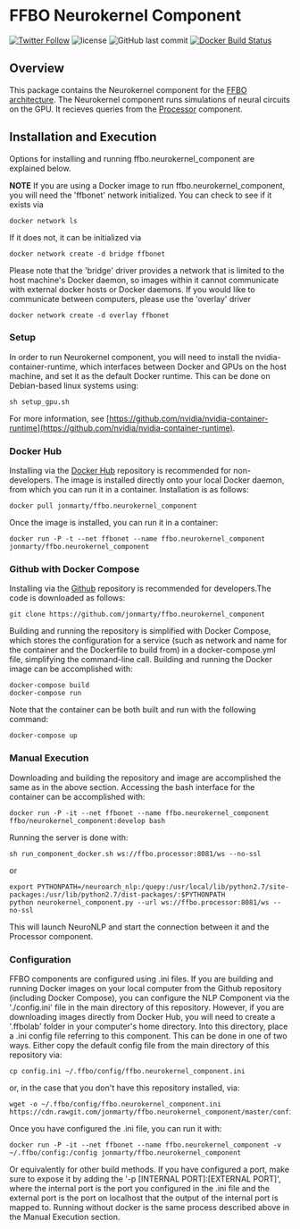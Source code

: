 # FFBO Neurokernel Component
[![Twitter Follow](https://img.shields.io/twitter/follow/flybrainobs.svg?style=social&label=Follow)](https://twitter.com/flybrainobs) ![license](https://img.shields.io/github/license/jonmarty/ffbo.neurokernel_component.svg?style=flat-square) ![GitHub last commit](https://img.shields.io/github/last-commit/jonmarty/ffbo.neurokernel_component.svg?style=flat-square) [![Docker Build Status](https://img.shields.io/docker/build/jonmarty/ffbo.neurokernel_component.svg?style=flat-square)](https://hub.docker.com/r/jonmarty/ffbo.neurokernel_component)
## Overview

This package contains the Neurokernel component for the [FFBO architecture](http://fruitflybrain.org/). The Neurokernel component runs simulations of neural circuits on the GPU. It recieves queries from the [Processor](https://github.com/jonmarty/ffbo.processor) component.

## Installation and Execution

Options for installing and running ffbo.neurokernel_component are explained below.

__NOTE__ If you are using a Docker image to run ffbo.neurokernel_component, you will need the 'ffbonet' network initialized. You can check to see if it exists via

    docker network ls

If it does not, it can be initialized via

    docker network create -d bridge ffbonet

Please note that the 'bridge' driver provides a network that is limited to the host machine's Docker daemon, so images within it cannot communicate with external docker hosts or Docker daemons. If you would like to communicate between computers, please use the 'overlay' driver

    docker network create -d overlay ffbonet

### Setup

In order to run Neurokernel component, you will need to install the nvidia-container-runtime, which interfaces between Docker and GPUs on the host machine, and set it as the default Docker runtime. This can be done on Debian-based linux systems using:

    sh setup_gpu.sh

For more information, see [https://github.com/nvidia/nvidia-container-runtime](https://github.com/nvidia/nvidia-container-runtime).

### Docker Hub

Installing via the [Docker Hub](https://hub.docker.com/r/jonmarty/ffbo.neurokernel_component) repository is recommended for non-developers. The image is installed directly onto your local Docker daemon, from which you can run it in a container. Installation is as follows:

    docker pull jonmarty/ffbo.neurokernel_component

Once the image is installed, you can run it in a container:

    docker run -P -t --net ffbonet --name ffbo.neurokernel_component jonmarty/ffbo.neurokernel_component


### Github with Docker Compose

Installing via the [Github](https://github.com/jonmarty/ffbo.neurokernel_component) repository is recommended for developers.The code is downloaded as follows:

    git clone https://github.com/jonmarty/ffbo.neurokernel_component

Building and running the repository is simplified with Docker Compose, which stores the configuration for a service (such as network and name for the container and the Dockerfile to build from) in a docker-compose.yml file, simplifying the command-line call. Building and running the Docker image can be accomplished with:

    docker-compose build
    docker-compose run

Note that the container can be both built and run with the following command:

    docker-compose up

### Manual Execution

Downloading and building the repository and image are accomplished the same as in the above section. Accessing the bash interface for the container can be accomplished with:

    docker run -P -it --net ffbonet --name ffbo.neurokernel_component ffbo/neurokernel_component:develop bash

Running the server is done with:

    sh run_component_docker.sh ws://ffbo.processor:8081/ws --no-ssl

or

    export PYTHONPATH=/neuroarch_nlp:/quepy:/usr/local/lib/python2.7/site-packages:/usr/lib/python2.7/dist-packages/:$PYTHONPATH
    python neurokernel_component.py --url ws://ffbo.processor:8081/ws --no-ssl

This will launch NeuroNLP and start the connection between it and the Processor component.

### Configuration

FFBO components are configured using .ini files. If you are building and running Docker images on your local computer from the Github repository (including Docker Compose), you can configure the NLP Component via the './config.ini' file in the main directory of this repository. However, if you are downloading images directly from Docker Hub, you will need to create a '.ffbolab' folder in your computer's home directory. Into this directory, place a .ini config file referring to this component. This can be done in one of two ways. Either copy the default config file from the main directory of this repository via:
    
    cp config.ini ~/.ffbo/config/ffbo.neurokernel_component.ini
    
or, in the case that you don't have this repository installed, via:
    
    wget -o ~/.ffbo/config/ffbo.neurokernel_component.ini https://cdn.rawgit.com/jonmarty/ffbo.neurokernel_component/master/config.ini

Once you have configured the .ini file, you can run it with:
    
    docker run -P -it --net ffbonet --name ffbo.neurokernel_component -v ~/.ffbo/config:/config jonmarty/ffbo.neurokernel_component
    
Or equivalently for other build methods. If you have configured a port, make sure to expose it by adding the '-p [INTERNAL PORT]:[EXTERNAL PORT]', where the internal port is the port you configured in the .ini file and the external port is the port on localhost that the output of the internal port is mapped to. Running without docker is the same process described above in the Manual Execution section.
